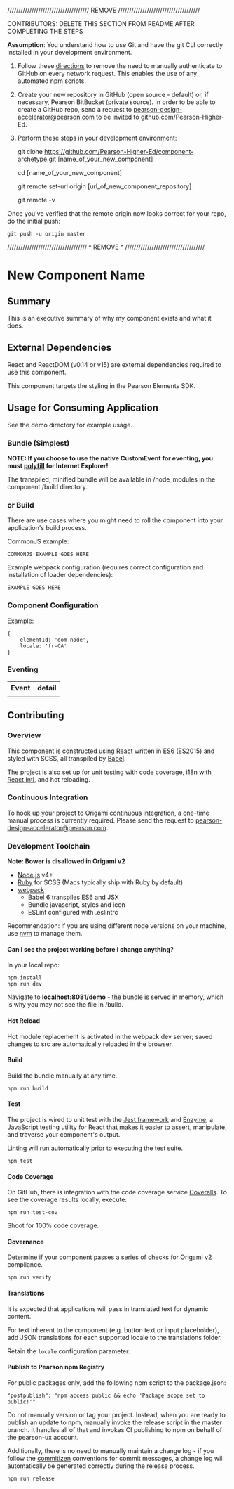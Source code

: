 /////////////////////////////////////  REMOVE  /////////////////////////////////////

CONTRIBUTORS: DELETE THIS SECTION FROM README AFTER COMPLETING THE STEPS

**Assumption**: You understand how to use Git and have the git CLI correctly installed in your development environment.

1. Follow these [directions](https://help.github.com/articles/caching-your-github-password-in-git/#platform-all) to remove 
the need to manually authenticate to GitHub on every network request. This enables the use of any automated npm scripts.

2. Create your new repository in GitHub (open source - default) or, if necessary, Pearson BitBucket (private source). In
order to be able to create a GitHub repo, send a request to pearson-design-accelerator@pearson.com to be invited to 
github.com/Pearson-Higher-Ed.

3. Perform these steps in your development environment:


    git clone https://github.com/Pearson-Higher-Ed/component-archetype.git [name_of_your_new_component]
    
    cd [name_of_your_new_component]
    
    git remote set-url origin [url_of_new_component_repository]
    
    git remote -v
    
    
Once you've verified that the remote origin now looks correct for your repo, do the initial push:

    git push -u origin master

//////////////////////////////////// ^ REMOVE ^ ////////////////////////////////////

# New Component Name

## Summary

This is an executive summary of why my component exists and what it does.

## External Dependencies

React and ReactDOM (v0.14 or v15) are external dependencies required to use this component.

This component targets the styling in the Pearson Elements SDK.

## Usage for Consuming Application

See the demo directory for example usage.
     
### Bundle (Simplest)

**NOTE: If you choose to use the native CustomEvent for eventing, you must 
[polyfill](https://developer.mozilla.org/en-US/docs/Web/API/CustomEvent/CustomEvent) for Internet Explorer!**

The transpiled, minified bundle will be available in /node_modules in the component /build directory.

### or Build

There are use cases where you might need to roll the component into your application's build process.

CommonJS example:

    COMMONJS EXAMPLE GOES HERE
        
Example webpack configuration (requires correct configuration and installation of loader dependencies):

    EXAMPLE GOES HERE
        
### Component Configuration

Example:

    {
        elementId: 'dom-node',
        locale: 'fr-CA'
    }
   
### Eventing

<table>
    <tr>
        <th>Event</th><th>detail</th>
    </tr
    <tr>
        <td></td><td></td>
    </tr>
</table>

## Contributing

### Overview

This component is constructed using [React](https://facebook.github.io/react/) written in ES6 (ES2015) and styled with 
SCSS, all transpiled by [Babel](http://babeljs.io/).

The project is also set up for unit testing with code coverage, i18n with 
[React Intl](https://github.com/yahoo/react-intl/wiki), and hot reloading.

### Continuous Integration

To hook up your project to Origami continuous integration, a one-time manual process is currently required. Please send 
the request to pearson-design-accelerator@pearson.com.

### Development Toolchain

**Note: Bower is disallowed in Origami v2**

- [Node.js](http://nodejs.org) v4+
- [Ruby](https://www.ruby-lang.org/en/) for SCSS (Macs typically ship with Ruby by default)
- [webpack](https://webpack.github.io/)
    - Babel 6 transpiles ES6 and JSX
    - Bundle javascript, styles and icon
    - ESLint configured with .eslintrc

Recommendation: If you are using different node versions on your machine, use [nvm](https://github.com/creationix/nvm) 
to manage them.

#### Can I see the project working before I change anything?

In your local repo:

    npm install
    npm run dev

Navigate to **localhost:8081/demo** - the bundle is served in memory, which is why you may not see the file in /build.

#### Hot Reload

Hot module replacement is activated in the webpack dev server; saved changes to src are automatically reloaded in the 
browser.

#### Build

Build the bundle manually at any time.

    npm run build

#### Test

The project is wired to unit test with the [Jest framework](https://facebook.github.io/jest/) and 
[Enzyme](http://airbnb.io/enzyme/), a JavaScript testing utility for React that makes it easier to assert, manipulate, 
and traverse your component's output.

Linting will run automatically prior to executing the test suite.

    npm test    

#### Code Coverage

On GitHub, there is integration with the code coverage service [Coveralls](https://coveralls.io/github/Pearson-Higher-Ed).
To see the coverage results locally, execute:

    npm run test-cov
    
Shoot for 100% code coverage.

#### Governance

Determine if your component passes a series of checks for Origami v2 compliance.

    npm run verify

#### Translations

It is expected that applications will pass in translated text for dynamic content.

For text inherent to the component (e.g. button text or input placeholder), add JSON translations for each supported 
locale to the translations folder. 

Retain the `locale` configuration parameter.

#### Publish to Pearson npm Registry

For public packages only, add the following npm script to the package.json:

    "postpublish": "npm access public && echo 'Package scope set to public!'"

Do not manually version or tag your project. Instead, when you are ready to publish an update to npm, manually invoke the
release script in the master branch. It handles all of that and invokes CI publishing to npm on behalf of the pearson-ux
 account.

Additionally, there is no need to manually maintain a change log - if you follow the 
[commitizen](https://commitizen.github.io/cz-cli/) conventions for commit messages, a change log will automatically be 
generated correctly during the release process.

    npm run release
